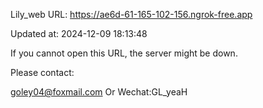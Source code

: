 Lily_web URL: https://ae6d-61-165-102-156.ngrok-free.app

Updated at: 2024-12-09 18:13:48

If you cannot open this URL, the server might be down.

Please contact: 

goley04@foxmail.com Or Wechat:GL_yeaH